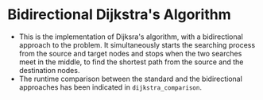 # Bidirectional Dijkstra's Algorithm

- This is the implementation of Dijksra's algorithm, with a bidirectional approach to the problem. It simultaneously starts the searching process from the source and target nodes and stops when the two searches meet in the middle, to find the shortest path from the source and the destination nodes.
- The runtime comparison between the standard and the bidirectional approaches has been indicated in `dijkstra_comparison`.
